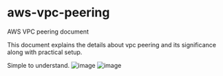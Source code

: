# aws-vpc-peering

AWS VPC peering document

This document explains the details about vpc peering and its significance along with practical setup.

Simple to understand. ![image](https://github.com/user-attachments/assets/7a959e39-c484-4e3b-b5a6-0bb79354d0fd)
![image](https://github.com/user-attachments/assets/7a959e39-c484-4e3b-b5a6-0bb79354d0fd)

